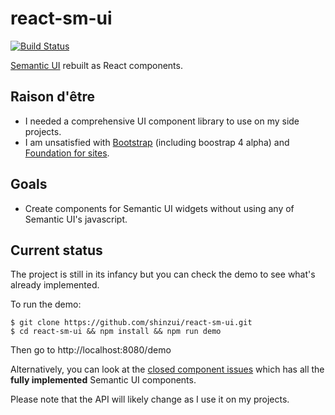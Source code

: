 # react-sm-ui

[![Build Status](https://travis-ci.org/shinzui/react-sm-ui.png?branch=master)](https://travis-ci.org/shinzui/react-sm-ui)

[Semantic UI](http://semantic-ui.com/) rebuilt as React components.

## Raison d'être

 - I needed a comprehensive UI component library to use on my side projects.
 - I am unsatisfied with [Bootstrap](http://getbootstrap.com/) (including boostrap 4 alpha) and [Foundation for sites](http://foundation.zurb.com/).

## Goals

 - Create components for Semantic UI widgets without using any of Semantic UI's javascript.

## Current status

The project is still in its infancy but you can check the demo to see what's already implemented.

To run the demo:

    $ git clone https://github.com/shinzui/react-sm-ui.git
    $ cd react-sm-ui && npm install && npm run demo

Then go to http://localhost:8080/demo

Alternatively, you can look at the [closed component issues](https://github.com/shinzui/react-sm-ui/issues?q=is%3Aissue+label%3AComponent+is%3Aclosed) which has all the
**fully implemented** Semantic UI components.

Please note that the API will likely change as I use it on my projects.
